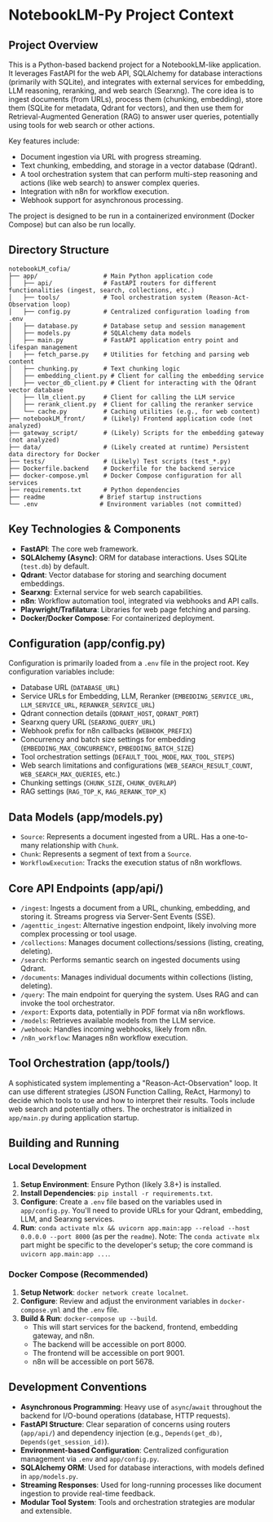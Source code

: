 # NotebookLM-Py Project Context

## Project Overview

This is a Python-based backend project for a NotebookLM-like application. It leverages FastAPI for the web API, SQLAlchemy for database interactions (primarily with SQLite), and integrates with external services for embedding, LLM reasoning, reranking, and web search (Searxng). The core idea is to ingest documents (from URLs), process them (chunking, embedding), store them (SQLite for metadata, Qdrant for vectors), and then use them for Retrieval-Augmented Generation (RAG) to answer user queries, potentially using tools for web search or other actions.

Key features include:
- Document ingestion via URL with progress streaming.
- Text chunking, embedding, and storage in a vector database (Qdrant).
- A tool orchestration system that can perform multi-step reasoning and actions (like web search) to answer complex queries.
- Integration with n8n for workflow execution.
- Webhook support for asynchronous processing.

The project is designed to be run in a containerized environment (Docker Compose) but can also be run locally.

## Directory Structure

```
notebookLM_cofia/
├── app/                  # Main Python application code
│   ├── api/              # FastAPI routers for different functionalities (ingest, search, collections, etc.)
│   ├── tools/            # Tool orchestration system (Reason-Act-Observation loop)
│   ├── config.py         # Centralized configuration loading from .env
│   ├── database.py       # Database setup and session management
│   ├── models.py         # SQLAlchemy data models
│   ├── main.py           # FastAPI application entry point and lifespan management
│   ├── fetch_parse.py    # Utilities for fetching and parsing web content
│   ├── chunking.py       # Text chunking logic
│   ├── embedding_client.py # Client for calling the embedding service
│   ├── vector_db_client.py # Client for interacting with the Qdrant vector database
│   ├── llm_client.py     # Client for calling the LLM service
│   ├── rerank_client.py  # Client for calling the reranker service
│   └── cache.py          # Caching utilities (e.g., for web content)
├── notebookLM_front/     # (Likely) Frontend application code (not analyzed)
├── gateway_script/       # (Likely) Scripts for the embedding gateway (not analyzed)
├── data/                 # (Likely created at runtime) Persistent data directory for Docker
├── tests/                # (Likely) Test scripts (test_*.py)
├── Dockerfile.backend    # Dockerfile for the backend service
├── docker-compose.yml    # Docker Compose configuration for all services
├── requirements.txt      # Python dependencies
├── readme               # Brief startup instructions
└── .env                 # Environment variables (not committed)
```

## Key Technologies & Components

- **FastAPI**: The core web framework.
- **SQLAlchemy (Async)**: ORM for database interactions. Uses SQLite (`test.db`) by default.
- **Qdrant**: Vector database for storing and searching document embeddings.
- **Searxng**: External service for web search capabilities.
- **n8n**: Workflow automation tool, integrated via webhooks and API calls.
- **Playwright/Trafilatura**: Libraries for web page fetching and parsing.
- **Docker/Docker Compose**: For containerized deployment.

## Configuration (app/config.py)

Configuration is primarily loaded from a `.env` file in the project root. Key configuration variables include:
- Database URL (`DATABASE_URL`)
- Service URLs for Embedding, LLM, Reranker (`EMBEDDING_SERVICE_URL`, `LLM_SERVICE_URL`, `RERANKER_SERVICE_URL`)
- Qdrant connection details (`QDRANT_HOST`, `QDRANT_PORT`)
- Searxng query URL (`SEARXNG_QUERY_URL`)
- Webhook prefix for n8n callbacks (`WEBHOOK_PREFIX`)
- Concurrency and batch size settings for embedding (`EMBEDDING_MAX_CONCURRENCY`, `EMBEDDING_BATCH_SIZE`)
- Tool orchestration settings (`DEFAULT_TOOL_MODE`, `MAX_TOOL_STEPS`)
- Web search limitations and configurations (`WEB_SEARCH_RESULT_COUNT`, `WEB_SEARCH_MAX_QUERIES`, etc.)
- Chunking settings (`CHUNK_SIZE`, `CHUNK_OVERLAP`)
- RAG settings (`RAG_TOP_K`, `RAG_RERANK_TOP_K`)

## Data Models (app/models.py)

- `Source`: Represents a document ingested from a URL. Has a one-to-many relationship with `Chunk`.
- `Chunk`: Represents a segment of text from a `Source`.
- `WorkflowExecution`: Tracks the execution status of n8n workflows.

## Core API Endpoints (app/api/)

- `/ingest`: Ingests a document from a URL, chunking, embedding, and storing it. Streams progress via Server-Sent Events (SSE).
- `/agenttic_ingest`: Alternative ingestion endpoint, likely involving more complex processing or tool usage.
- `/collections`: Manages document collections/sessions (listing, creating, deleting).
- `/search`: Performs semantic search on ingested documents using Qdrant.
- `/documents`: Manages individual documents within collections (listing, deleting).
- `/query`: The main endpoint for querying the system. Uses RAG and can invoke the tool orchestrator.
- `/export`: Exports data, potentially in PDF format via n8n workflows.
- `/models`: Retrieves available models from the LLM service.
- `/webhook`: Handles incoming webhooks, likely from n8n.
- `/n8n_workflow`: Manages n8n workflow execution.

## Tool Orchestration (app/tools/)

A sophisticated system implementing a "Reason-Act-Observation" loop. It can use different strategies (JSON Function Calling, ReAct, Harmony) to decide which tools to use and how to interpret their results. Tools include web search and potentially others. The orchestrator is initialized in `app/main.py` during application startup.

## Building and Running

### Local Development

1.  **Setup Environment**: Ensure Python (likely 3.8+) is installed.
2.  **Install Dependencies**: `pip install -r requirements.txt`.
3.  **Configure**: Create a `.env` file based on the variables used in `app/config.py`. You'll need to provide URLs for your Qdrant, embedding, LLM, and Searxng services.
4.  **Run**: `conda activate mlx && uvicorn app.main:app --reload --host 0.0.0.0 --port 8000` (as per the `readme`). Note: The `conda activate mlx` part might be specific to the developer's setup; the core command is `uvicorn app.main:app ...`.

### Docker Compose (Recommended)

1.  **Setup Network**: `docker network create localnet`.
2.  **Configure**: Review and adjust the environment variables in `docker-compose.yml` and the `.env` file.
3.  **Build & Run**: `docker-compose up --build`.
    - This will start services for the backend, frontend, embedding gateway, and n8n.
    - The backend will be accessible on port 8000.
    - The frontend will be accessible on port 9001.
    - n8n will be accessible on port 5678.

## Development Conventions

- **Asynchronous Programming**: Heavy use of `async`/`await` throughout the backend for I/O-bound operations (database, HTTP requests).
- **FastAPI Structure**: Clear separation of concerns using routers (`app/api/`) and dependency injection (e.g., `Depends(get_db)`, `Depends(get_session_id)`).
- **Environment-based Configuration**: Centralized configuration management via `.env` and `app/config.py`.
- **SQLAlchemy ORM**: Used for database interactions, with models defined in `app/models.py`.
- **Streaming Responses**: Used for long-running processes like document ingestion to provide real-time feedback.
- **Modular Tool System**: Tools and orchestration strategies are modular and extensible.